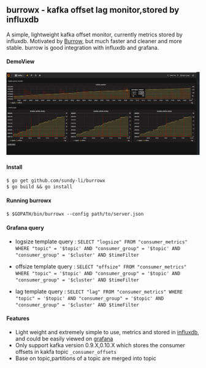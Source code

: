 ## burrowx - kafka offset lag monitor,stored by influxdb

A simple, lightweight kafka offset monitor, currently metrics stored by influxdb. Motivated by   [Burrow](https://github.com/linkedin/Burrow), but much faster and cleaner and more stable. burrow is good integration with influxdb and grafana.


#### DemoView
![burrowx with influxdb and granfana](./doc/demo.png)

#### Install
```
$ go get github.com/sundy-li/burrowx
$ go build && go install
```

#### Running burrowx
```
$ $GOPATH/bin/burrowx --config path/to/server.json
```


#### Grafana query

 - logsize template query  : `SELECT "logsize" FROM "consumer_metrics" WHERE "topic" = '$topic' AND "consumer_group" = '$topic' AND "consumer_group" = '$cluster' AND $timeFilter`  
 
 - offsize template query  : `SELECT "offsize" FROM "consumer_metrics" WHERE "topic" = '$topic' AND "consumer_group" = '$topic' AND "consumer_group" = '$cluster' AND $timeFilter`  

 - lag template query  : `SELECT "lag" FROM "consumer_metrics" WHERE "topic" = '$topic' AND "consumer_group" = '$topic' AND "consumer_group" = '$cluster' AND $timeFilter`  



#### Features
 - Light weight and extremely simple to use, metrics and stored in [influxdb](https://github.com/influxdata/influxdb),  and could be easily viewed on [grafana](https://github.com/grafana/grafana)
 - Only support kafka version 0.9.X,0.10.X which stores the consumer offsets in kakfa topic `_consumer_offsets`
 - Base on topic,partitions of a topic are merged into topic

